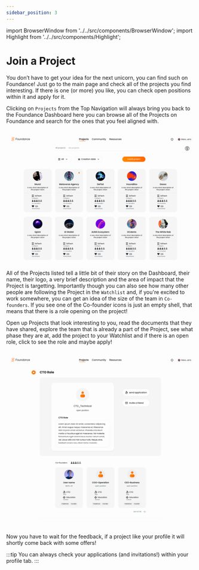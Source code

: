 ```yaml
---
sidebar_position: 3
---
```


import BrowserWindow from '../../src/components/BrowserWindow';
import Highlight from '../../src/components/Highlight';

# Join a Project

You don’t have to get your idea for the next unicorn, you can find such on Foundance! Just go to the main page and check all of the projects you find interesting. If there is one (or more) you like, you can check open positions within it and apply for it.

Clicking on `Projects` from the Top Navigation will always bring you back to the Foundance Dashboard here you can browse all of the Projects on Foundance and search for the ones that you feel aligned with.

<BrowserWindow url="https://app.foundance.org/dashboard/">

![Project Dashboard](/img/3-find-a-project.png "Project Dashboard")
</BrowserWindow>

All of the Projects listed tell a little bit of their story on the Dashboard, their name, their logo, a very brief description and the area of impact that the Project is targetting. Importantly though you can also see how many other people are following the Project in the `Watchlist` and, if you're excited to work somewhere, you can get an idea of the size of the team in `Co-founders`. If you see one of the Co-founder icons is just an empty shell, that means that there is a role opening on the project!

Open up Projects that look interesting to you, read the documents that they have shared, explore the team that is already a part of the Project, see what phase they are at, add the project to your Watchlist and if there is an open role, click to see the role and maybe apply!

<BrowserWindow url="https://app.foundance.org/project/10001/role/10001">

![Project Role](/img/3-apply-to-a-project.png "Project Role")
</BrowserWindow>

Now you have to wait for the feedback, if a project like your profile it will shortly come back with some offers!

:::tip
You can always check your applications (and invitations!) within your profile tab.
:::

